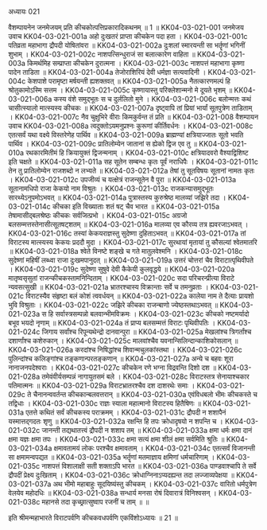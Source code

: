 अध्यायः 021

वैशम्पायनेन जनमेजयम् प्रति कीचकोत्पत्तिप्रकारादिकथनम् ॥ 1 ॥
KK04-03-021-001	जनमेजय उवाच 
KK04-03-021-001a	अहो दुःखतरं प्राप्ता कीचकेन पदा हता ।
KK04-03-021-001c	पतिव्रता महाभागा द्रौपदी योषितांवरा ॥ 
KK04-03-021-002a	दुःशलां स्मारयन्ती सा भर्तॄणां भगिनीं शुभाम् ।
KK04-03-021-002c	नाशपत्सिन्धुराजं सा बलात्कारेण वाहिता ॥ 
KK04-03-021-003a	किमर्थमिह सम्प्राप्ता कीचकेन दुरात्मना ।
KK04-03-021-003c	नाशपत्तं महाभागा कृष्णा पादेन ताडिता ॥ 
KK04-03-021-004a	तेजोराशिरियं देवी धर्मज्ञा सत्यवादिनी ।
KK04-03-021-004c	केशपाशे परामृष्टा मर्षयन्ती ह्यशक्तवत् ॥ 
KK04-03-021-005a	नैतत्कारणमल्पं हि श्रोतुकामोऽस्मि सत्तम ।
KK04-03-021-005c	कृष्णायास्तु परिक्लेशान्मनो मे दूयते भृशम् ॥ 
KK04-03-021-006a	कस्य वंशे समुद्भूतः स च दुर्ललितो मुने ।
KK04-03-021-006c	बलोन्मत्तः कथं चासीत्स्यालो मात्स्यस्य कीचकः ॥ 
KK04-03-021-007a	दृष्ट्वापि तां प्रियां भार्यां सूतपुत्रेण ताडिताम् ।
KK04-03-021-007c	नैव चुक्षुभिरे वीराः किमकुर्वन्त तं प्रति ॥ 
KK04-03-021-008	वैशम्पायन उवाच 
KK04-03-021-008a	त्वदुक्तोऽयमनुप्रश्नः कुरूणां कीर्तिवर्धनः ।
KK04-03-021-008c	एतत्सर्वं यथा वक्ष्ये विस्तरेणेह पार्थिव ॥ 
KK04-03-021-009a	ब्राह्मण्यां क्षत्रियाज्जातः सूतो भवति पार्थिव ।
KK04-03-021-009c	प्रातिलोम्येन जातानां स ह्येको द्विज एव तु ॥ 
KK04-03-021-010a	रथकारमितीमं हि क्रियायुक्तं द्विजन्मनाम् ।
KK04-03-021-010c	क्षत्रियादवरो वैश्याद्विशिष्ट इति चक्षते ॥ 
KK04-03-021-011a	सह सूतेन सम्बन्धः कृतः पूर्वं नराधिपैः ।
KK04-03-021-011c	तेन तु प्रातिलोम्येन राजशब्दो न लभ्यते ॥
KK04-03-021-012a	तेषां तु सूतविषयः सूतानां नामतः कृतः ।
KK04-03-021-012c	उपजीव्यं च यत्क्षेत्रं राजन्सूतेन वै पुरा ॥
KK04-03-021-013a	सूतानामधिपो राजा केकयो नाम विश्रुतः ।
KK04-03-021-013c	राजकन्यासमुद्भूतः सारथ्येऽनुपमोऽभवत् ॥ 
KK04-03-021-014a	पुत्रास्तस्य कुरुश्रेष्ठ मालव्यां जझिरे तदा ।
KK04-03-021-014c	कीचका इति विख्याताः शतं षट् चैव भारत ॥ 
KK04-03-021-015a	तेषामासीद्बलश्रेष्ठः कीचकः सर्वजित्प्रभो ।
KK04-03-021-015c	अग्रजो बलसम्मत्तस्तेनासीत्सूतषट्शतम् ॥ 
KK04-03-021-016a	मालव्या एव कौरव्य तत्र ह्यवरजाऽभवत् ।
KK04-03-021-016c	तस्यां केकयराज्ञस्तु सुदेष्णा दुहिताऽभवत् ॥ 
KK04-03-021-017a	तां विराटस्य मात्स्यस्य केकयः प्रददौ मुदा ।
KK04-03-021-017c	सुरथायां मृतायां तु कौसल्यां श्वेतमातरि ॥ 
KK04-03-021-018a	श्वेते विनष्टे शङ्खे च गते मातुलवेश्मनि ।
KK04-03-021-018c	सुदेष्णां महिषीं लब्ध्वा राजा दुःखमपानुदत् ॥ 
KK04-03-021-019a	उत्तरं चोत्तरां चैव विराटात्पृथिवीपते ।
KK04-03-021-019c	सुदेष्णा सुषुवे देवी कैकेयी कुलवृद्धये ॥ 
KK04-03-021-020a	मातृष्वसृसुतां राजन्कीचकस्तामनिन्दिताम् ।
KK04-03-021-020c	सदा परिचरन्प्रीत्या विराटे न्यवसत्सुखी ॥ 
KK04-03-021-021a	भ्रातरश्चास्य विक्रान्ताः सर्वे च तमनुव्रताः ।
KK04-03-021-021c	विराटस्यैव संहृष्टा बलं कोशं त्ववर्धयन् ॥
KK04-03-021-022a	कालेया नाम ते दैत्याः प्रायशो भुवि विश्रुताः ।
KK04-03-021-022c	जझिरे कीचका राजन्बाणो ज्येष्ठस्तथाऽभवत् ॥ 
KK04-03-021-023a	स हि सर्वास्त्रसम्पन्नो बलवान्भीमविक्रमः ।
KK04-03-021-023c	कीचको नष्टमर्यादो बभूव भयदो नृणाम् ॥ 
KK04-03-021-024a	तं प्राप्य बलसम्मत्तं विराटः पृथिवीपतिः ।
KK04-03-021-024c	जिगाय सर्वांश्च रिपून्यथेन्द्रो दानवान्पुरा ॥ 
KK04-03-021-025a	मेखलांश्च त्रिगर्तांश्च दशार्णांश्च कशेरुकान् ।
KK04-03-021-025c	मालवांश्चैव यवनान्सिलिन्दान्काशिकोसलान् ॥ 
KK04-03-021-026a	करदांश्च निषिद्धांश्च शिवान्मचुलकांस्तथा ।
KK04-03-021-026c	पुलिन्दांश्च कलिङ्गांश्च तङ्कणान्परतङ्कणान् ॥ 
KK04-03-021-027a	अन्ये च बहवः शूरा नानाजनपदेश्वराः ।
KK04-03-021-027c	कीचकेन रणे भग्ना विद्रवन्ति दिशो दश ॥ 
KK04-03-021-028a	तमेवंवीर्यसम्पन्नं नागायुतसमं बले ।
KK04-03-021-028c	विराटस्तत्र सेनायाश्चकार पतिमात्मनः ॥ 
KK04-03-021-029a	विराटभ्रातरश्चैव दश दाशरथेः समाः ।
KK04-03-021-029c	ते चैनानन्ववर्तन्त कीचकान्बलवत्तरान् ॥ 
KK04-03-021-030a	एवंविधबलो भीमः कीचकस्ते च तद्विधाः ।
KK04-03-021-030c	राज्ञः स्याला महात्मानो विराटस्य हितैषिणः ॥ 
KK04-03-021-031a	एतत्ते कथितं सर्वं कीचकस्य पराक्रमम् ।
KK04-03-021-031c	द्रौपदी न शशापैनं यस्मात्तद्गदतः शृणु ॥ 
KK04-03-021-032a	रक्षन्ति हि तपः क्रोधादृषयो न शपन्ति च ।
KK04-03-021-032c	जानन्ती तद्यथातत्त्वं द्रौपदी न शशाप तम् ॥ 
KK04-03-021-033a	क्षमा धर्मः क्षमा दानं क्षमा यज्ञः क्षमा तपः ।
KK04-03-021-033c	क्षमा सत्यं क्षमा शीलं क्षमा सर्वमिति श्रुतिः ॥ 
KK04-03-021-034a	क्षमावतामयं लोकः परश्चैव क्षमावताम् ।
KK04-03-021-034c	एतत्सर्वं विजानन्ती सा क्षमामन्वपद्यत ॥ 
KK04-03-021-035a	भर्तॄणां मतमाज्ञाय क्षमिणां धर्मचारिणाम् ।
KK04-03-021-035c	नाशपत्तं विशालाक्षी सती शक्ताऽपि भारत ॥
KK04-03-021-036a	पाण्डवाश्चापि ते सर्वे द्रौपदीं प्रेक्ष्य दुःखिताम् ।
KK04-03-021-036c	क्रोधाग्निनाऽप्यदह्यन्त तदा लज्जाव्यपेक्षया ॥ 
KK04-03-021-037a	अथ भीमो महाबाहुः सूदयिष्यंस्तु कीचकम् ।
KK04-03-021-037c	वारितो धर्मपुत्रेण वेलयेव महोदधिः ॥ 
KK04-03-021-038a	सन्धार्य मनसा रोषं दिवारात्रं विनिश्वसन् ।
KK04-03-021-038c	महानसे तदा कृच्छ्रात्सुष्वाप रजनीं च ताम् ॥ ॥

इति श्रीमन्महाभारते विराटपर्वणि कीचकवधपर्वणि एकविंशोऽध्यायः ॥ 21 ॥
